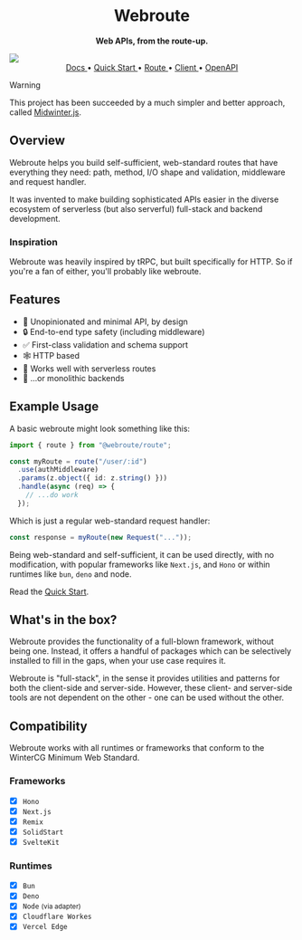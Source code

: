 <div align="center">
	
<h1>Webroute</h1>

<p>
	<b>Web APIs, from the route-up.</b>
</p>

</div>

<img src="./static/webroute-cover.jpg"/>

<div align="center">
<a href="https://webroute.vercel.app/docs">
Docs
</a>
&bull;
<a href="https://webroute.vercel.app/docs/building-apps/quick-start">
Quick Start
</a>
&bull;
<a href="https://webroute.vercel.app/docs/building-apps/routes">
Route
</a>
&bull;
<a href="https://webroute.vercel.app/docs/building-apps/client">
Client
</a>
&bull;
<a href="https://webroute.vercel.app/docs/building-apps/openapi">
OpenAPI
</a>
</div>

> [!WARNING]  
> This project has been succeeded by a much simpler and better approach, called [Midwinter.js](https://github.com/sinclairnick/midwinter.js).

## Overview

Webroute helps you build self-sufficient, web-standard routes that have everything they need: path, method, I/O shape and validation, middleware and request handler.

It was invented to make building sophisticated APIs easier in the diverse ecosystem of serverless (but also serverful) full-stack and backend development.

### Inspiration

Webroute was heavily inspired by tRPC, but built specifically for HTTP. So if you're a fan of either, you'll probably like webroute.

## Features

- 👋 Unopinionated and minimal API, by design
- 🔒 End-to-end type safety (including middleware)
- ✅ First-class validation and schema support
- 🕸️ HTTP based
- 🚏 Works well with serverless routes
- 🐳 ...or monolithic backends

## Example Usage

A basic webroute might look something like this:

```ts
import { route } from "@webroute/route";

const myRoute = route("/user/:id")
  .use(authMiddleware)
  .params(z.object({ id: z.string() }))
  .handle(async (req) => {
    // ...do work
  });
```

Which is just a regular web-standard request handler:

```ts
const response = myRoute(new Request("..."));
```

Being web-standard and self-sufficient, it can be used directly, with no modification, with popular frameworks like `Next.js`, and `Hono` or within runtimes like `bun`, `deno` and node.

Read the [Quick Start](https://webroute.vercel.app/docs/building-apps/quick-start).

## What's in the box?

Webroute provides the functionality of a full-blown framework, without being one. Instead, it offers a handful of packages which can be selectively installed to fill in the gaps, when your use case requires it.

Webroute is "full-stack", in the sense it provides utilities and patterns for both the client-side and server-side. However, these client- and server-side tools are not dependent on the other - one can be used without the other.

## Compatibility

Webroute works with all runtimes or frameworks that conform to the WinterCG Minimum Web Standard.

### Frameworks

- [x] `Hono`
- [x] `Next.js`
- [x] `Remix`
- [x] `SolidStart`
- [x] `SvelteKit`

### Runtimes

- [x] `Bun`
- [x] `Deno`
- [x] `Node` <small>(via adapter)</small>
- [x] `Cloudflare Workes`
- [x] `Vercel Edge`
